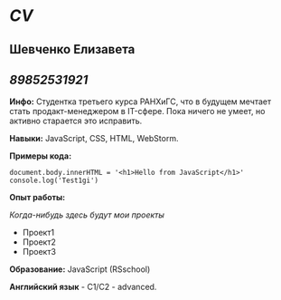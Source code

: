 # *CV*

## Шевченко Елизавета

## *89852531921*

**Инфо:** Студентка третьего курса РАНХиГС, что в будущем мечтает стать продакт-менеджером в IT-сфере. Пока ничего не умеет, но активно старается это исправить.

**Навыки:** JavaScript, CSS, HTML, WebStorm.

**Примеры кода:**
```
document.body.innerHTML = '<h1>Hello from JavaScript</h1>'
console.log('Test1gi')
```
**Опыт работы:** 

*Когда-нибудь здесь будут мои проекты*
* Проект1
* Проект2
* Проект3

**Образование:** 
  JavaScript (RSschool)

**Английский язык** - C1/C2 - advanced.